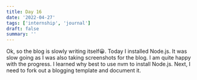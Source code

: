 ```yaml
---
title: Day 16
date: '2022-04-27'
tags: ['internship', 'journal']
draft: false
summary: ''
---
```


Ok, so the blog is slowly writing itself😀. Today I installed Node.js. It was slow going as I was also taking screenshots for the blog. I am quite happy with the progress. I learned why best to use nvm to install Node.js. Next, I need to fork out a blogging template and document it.
